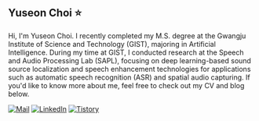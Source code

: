 ## Yuseon Choi ⭐

<!-- **YuseonChoi/YuseonChoi** is a ✨ _special_ ✨ repository because its `README.md` (this file) appears on your GitHub profile.-->

Hi, I'm Yuseon Choi. I recently completed my M.S. degree at the Gwangju Institute of Science and Technology (GIST), majoring in Artificial Intelligence. During my time at GIST, I conducted research at the Speech and Audio Processing Lab (SAPL), focusing on deep learning-based sound source localization and speech enhancement technologies for applications such as automatic speech recognition (ASR) and spatial audio capturing. If you'd like to know more about me, feel free to check out my CV and blog below.

[![Mail](https://img.shields.io/badge/Mail-3db90c?style=for-the-badge&logo=gmail&logoColor=white)](mailto:chldbtjs74@naver.com)
[![LinkedIn](https://img.shields.io/badge/linkedin-%230077B5.svg?style=for-the-badge&logo=linkedin&logoColor=white)](https://kr.linkedin.com/in/yuseon-choi-9ba86823b?original_referer=https%3A%2F%2Fwww.google.com%2F)
[![Tistory](https://img.shields.io/badge/Tistory-f4501e?style=for-the-badge&logo=tistory&logoColor=white)](https://sunny-archive.tistory.com/)


